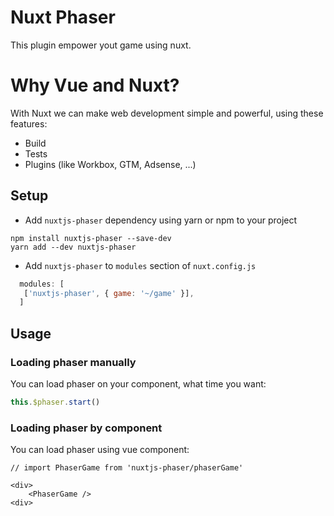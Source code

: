 # Nuxt Phaser

This plugin empower yout game using nuxt.

# Why Vue and Nuxt?

With Nuxt we can make web development simple and powerful, using these features:

- Build
- Tests
- Plugins (like Workbox, GTM, Adsense, ...)

## Setup

- Add `nuxtjs-phaser` dependency using yarn or npm to your project

```
npm install nuxtjs-phaser --save-dev
yarn add --dev nuxtjs-phaser
``` 

- Add `nuxtjs-phaser` to `modules` section of `nuxt.config.js`
```js
  modules: [
   ['nuxtjs-phaser', { game: '~/game' }],
  ]
```

## Usage
### Loading phaser manually

You can load phaser on your component, what time you want:
```js
this.$phaser.start()
```

### Loading phaser by component

You can load phaser using vue component:
```tsx
// import PhaserGame from 'nuxtjs-phaser/phaserGame'

<div>
    <PhaserGame />
<div>
```